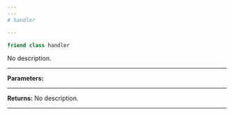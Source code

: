 ```yaml
---
---
# handler

---
```


```cpp
friend class handler
```


No description.


---
**Parameters:**


---
**Returns:** No description.

---
